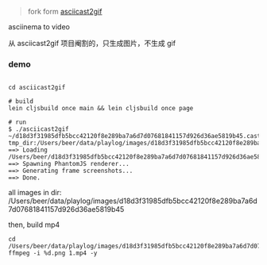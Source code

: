 
> fork form [asciicast2gif](https://github.com/asciinema/asciicast2gif)

asciinema to video

从 asciicast2gif 项目阉割的，只生成图片，不生成 gif

### demo

```shell

cd asciicast2gif

# build
lein cljsbuild once main && lein cljsbuild once page 

# run 
$ ./asciicast2gif ~/d18d3f31985dfb5bcc42120f8e289ba7a6d7d07681841157d926d36ae5819b45.cast 
tmp_dir:/Users/beer/data/playlog/images/d18d3f31985dfb5bcc42120f8e289ba7a6d7d07681841157d926d36ae5819b45
==> Loading /Users/beer/d18d3f31985dfb5bcc42120f8e289ba7a6d7d07681841157d926d36ae5819b45.cast...
==> Spawning PhantomJS renderer...
==> Generating frame screenshots...
==> Done.
```

all images in dir: /Users/beer/data/playlog/images/d18d3f31985dfb5bcc42120f8e289ba7a6d7d07681841157d926d36ae5819b45

then, build mp4

```shell
cd /Users/beer/data/playlog/images/d18d3f31985dfb5bcc42120f8e289ba7a6d7d07681841157d926d36ae5819b45
ffmpeg -i %d.png 1.mp4 -y
```



